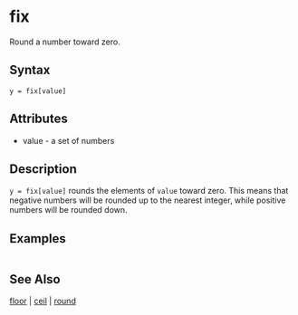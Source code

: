 # fix

Round a number toward zero.

## Syntax

```
y = fix[value]
```

## Attributes

- value - a set of numbers

## Description

`y = fix[value]` rounds the elements of `value` toward zero. This means that negative numbers will be rounded up to the nearest integer, while positive numbers will be rounded down. 

## Examples

```

```

## See Also

[floor](floor.md) | [ceil](ceil.md) | [round](round.md)